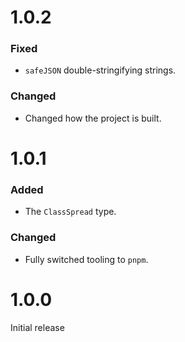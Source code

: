 # 1.0.2
### Fixed
- `safeJSON` double-stringifying strings.

### Changed
- Changed how the project is built.

# 1.0.1
### Added
- The `ClassSpread` type.

### Changed
- Fully switched tooling to `pnpm`.

# 1.0.0
Initial release
